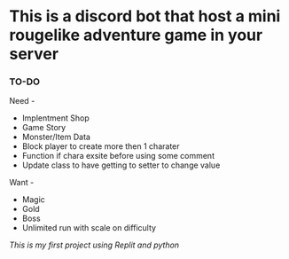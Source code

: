 # This is a discord bot that host a mini rougelike adventure game in your server

### TO-DO 

Need -
- Implentment Shop
- Game Story
- Monster/Item Data
- Block player to create more then 1 charater
- Function if chara exsite before using some comment
- Update class to have getting to setter to change value

Want -
- Magic
- Gold
- Boss
- Unlimited run with scale on difficulty 


*This is my first project using Replit and python*